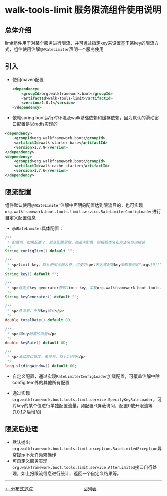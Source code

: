 # walk-tools-limit 服务限流组件使用说明

## 总体介绍

limit组件用于对某个服务进行限流，并可通过指定key来设置基于某key的限流方式，组件使用注解`@WRateLimiter`声明一个服务使用

## 引入

- 使用maven配置

  ````xml
  <dependency>
      <groupId>org.walkframework.boot</groupId>
      <artifactId>walk-tools-limit</artifactId>
      <version>1.0.1</version>
  </dependency>
  ````

-  依赖spring boot运行时环境及walk基础依赖和缓存依赖，因为默认的滑动窗口配置是以redis实现的

  ````xml
  <dependency>
      <groupId>org.walkframework.boot</groupId>
      <artifactId>walk-starter-base</artifactId>
      <version>1.7.9</version>
  </dependency>
  <dependency>
      <groupId>org.walkframework.boot</groupId>
      <artifactId>walk-cache-starter</artifactId>
      <version>1.7.6</version>
  </dependency>
  ````

  

## 限流配置

组件默认使用`@WRateLimiter`注解中声明的配置达到限流目的，也可实现`org.walkframework.boot.tools.limit.service.RateLimiterConfigLoader`进行自定义配置信息

- `@WRateLimiter`具体配置：

```java
/**
 * 配置项，如果配置了，就从配置里取，如果未配置，则根据类名和方法名自动拼装
 */
String configItem() default "";

/**
 * <p>limit key，默认使用全部入参，可使用spel表达式配置key抽取规则如'args[0]['someKey']'，可用上下文参见：org.walkframework.boot.tools.limit.bean.LimitContext</p>
 */
String key() default "";

/**
 * <p>自定义key generator获取limit key，实现org.walkframework.boot.tools.limit.service.LimiterKeyGenerator，此处配置该服务名</p>
 */
String keyGenerator() default "";

/**
 * <p>总流量，不按key统计</p>
 */
double totalRate() default 0D;

/**
 * <p>按key配置的流量</p>
 */
double keyRate() default 0D;

/**
 * <p>滑动窗口宽度，单位秒，默认1分钟</p>
 */
long slidingWindow() default 60;
```

- 自定义配置，通过实现`RateLimiterConfigLoader`加载配置，可覆盖注解中除configItem外的其他所有配置

- 通过实现`org.walkframework.boot.tools.limit.service.SpecifyKeyRateLoader`，可对key的某个值进行单独配置流量，如配置-1屏蔽访问，配置0放开限流等 (1.0.1之后增加)

## 限流后处理

- 默认抛出`org.walkframework.boot.tools.limit.exception.RateLimitedException`异常提示不允许频繁操作
- 可自定义服务实现`org.walkframework.boot.tools.limit.service.AfterLimited`接口自行处理，如上报限流信息进行统计、返回一个自定义结果等。



---
<div style="display: flex;font-size: 14px">
  <div style="display: flex;flex:1;align-items: center;">
    <a href="https://gaiyinaizhi.github.io/walk-spring-boot/tools/walk-tracer"><--分布式追踪</a>
  </div>
  <div style="display: flex;flex:1;align-items: center;">
    <a href="https://gaiyinaizhi.github.io/walk-spring-boot/index">回列表</a>
  </div>
</div>